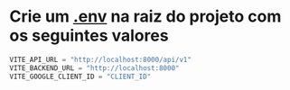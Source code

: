 # Crie um [.env](.env) na raiz do projeto com os seguintes valores

``` js
VITE_API_URL = "http://localhost:8000/api/v1"
VITE_BACKEND_URL = "http://localhost:8000"
VITE_GOOGLE_CLIENT_ID = "CLIENT_ID"
```